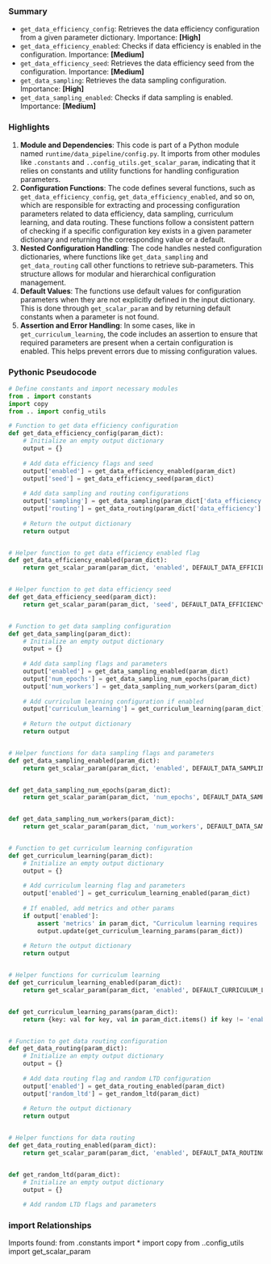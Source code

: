 

### Summary



* `get_data_efficiency_config`: Retrieves the data efficiency configuration from a given parameter dictionary. Importance: **[High]**
* `get_data_efficiency_enabled`: Checks if data efficiency is enabled in the configuration. Importance: **[Medium]**
* `get_data_efficiency_seed`: Retrieves the data efficiency seed from the configuration. Importance: **[Medium]**
* `get_data_sampling`: Retrieves the data sampling configuration. Importance: **[High]**
* `get_data_sampling_enabled`: Checks if data sampling is enabled. Importance: **[Medium]**

### Highlights



1. **Module and Dependencies**: This code is part of a Python module named `runtime/data_pipeline/config.py`. It imports from other modules like `.constants` and `..config_utils.get_scalar_param`, indicating that it relies on constants and utility functions for handling configuration parameters.
2. **Configuration Functions**: The code defines several functions, such as `get_data_efficiency_config`, `get_data_efficiency_enabled`, and so on, which are responsible for extracting and processing configuration parameters related to data efficiency, data sampling, curriculum learning, and data routing. These functions follow a consistent pattern of checking if a specific configuration key exists in a given parameter dictionary and returning the corresponding value or a default.
3. **Nested Configuration Handling**: The code handles nested configuration dictionaries, where functions like `get_data_sampling` and `get_data_routing` call other functions to retrieve sub-parameters. This structure allows for modular and hierarchical configuration management.
4. **Default Values**: The functions use default values for configuration parameters when they are not explicitly defined in the input dictionary. This is done through `get_scalar_param` and by returning default constants when a parameter is not found.
5. **Assertion and Error Handling**: In some cases, like in `get_curriculum_learning`, the code includes an assertion to ensure that required parameters are present when a certain configuration is enabled. This helps prevent errors due to missing configuration values.

### Pythonic Pseudocode

```python
# Define constants and import necessary modules
from . import constants
import copy
from .. import config_utils

# Function to get data efficiency configuration
def get_data_efficiency_config(param_dict):
    # Initialize an empty output dictionary
    output = {}
    
    # Add data efficiency flags and seed
    output['enabled'] = get_data_efficiency_enabled(param_dict)
    output['seed'] = get_data_efficiency_seed(param_dict)
    
    # Add data sampling and routing configurations
    output['sampling'] = get_data_sampling(param_dict['data_efficiency'] if 'data_efficiency' in param_dict else {})
    output['routing'] = get_data_routing(param_dict['data_efficiency'] if 'data_efficiency' in param_dict else {})
    
    # Return the output dictionary
    return output


# Helper function to get data efficiency enabled flag
def get_data_efficiency_enabled(param_dict):
    return get_scalar_param(param_dict, 'enabled', DEFAULT_DATA_EFFICIENCY_ENABLED)


# Helper function to get data efficiency seed
def get_data_efficiency_seed(param_dict):
    return get_scalar_param(param_dict, 'seed', DEFAULT_DATA_EFFICIENCY_SEED)


# Function to get data sampling configuration
def get_data_sampling(param_dict):
    # Initialize an empty output dictionary
    output = {}
    
    # Add data sampling flags and parameters
    output['enabled'] = get_data_sampling_enabled(param_dict)
    output['num_epochs'] = get_data_sampling_num_epochs(param_dict)
    output['num_workers'] = get_data_sampling_num_workers(param_dict)
    
    # Add curriculum learning configuration if enabled
    output['curriculum_learning'] = get_curriculum_learning(param_dict)
    
    # Return the output dictionary
    return output


# Helper functions for data sampling flags and parameters
def get_data_sampling_enabled(param_dict):
    return get_scalar_param(param_dict, 'enabled', DEFAULT_DATA_SAMPLING_ENABLED)


def get_data_sampling_num_epochs(param_dict):
    return get_scalar_param(param_dict, 'num_epochs', DEFAULT_DATA_SAMPLING_NUM_EPOCHS)


def get_data_sampling_num_workers(param_dict):
    return get_scalar_param(param_dict, 'num_workers', DEFAULT_DATA_SAMPLING_NUM_WORKERS)


# Function to get curriculum learning configuration
def get_curriculum_learning(param_dict):
    # Initialize an empty output dictionary
    output = {}
    
    # Add curriculum learning flag and parameters
    output['enabled'] = get_curriculum_learning_enabled(param_dict)
    
    # If enabled, add metrics and other params
    if output['enabled']:
        assert 'metrics' in param_dict, "Curriculum learning requires 'metrics' to be specified"
        output.update(get_curriculum_learning_params(param_dict))
    
    # Return the output dictionary
    return output


# Helper functions for curriculum learning
def get_curriculum_learning_enabled(param_dict):
    return get_scalar_param(param_dict, 'enabled', DEFAULT_CURRICULUM_LEARNING_ENABLED)


def get_curriculum_learning_params(param_dict):
    return {key: val for key, val in param_dict.items() if key != 'enabled'}


# Function to get data routing configuration
def get_data_routing(param_dict):
    # Initialize an empty output dictionary
    output = {}
    
    # Add data routing flag and random LTD configuration
    output['enabled'] = get_data_routing_enabled(param_dict)
    output['random_ltd'] = get_random_ltd(param_dict)
    
    # Return the output dictionary
    return output


# Helper functions for data routing
def get_data_routing_enabled(param_dict):
    return get_scalar_param(param_dict, 'enabled', DEFAULT_DATA_ROUTING_ENABLED)


def get_random_ltd(param_dict):
    # Initialize an empty output dictionary
    output = {}
    
    # Add random LTD flags and parameters
```


### import Relationships

Imports found:
from .constants import *
import copy
from ..config_utils import get_scalar_param